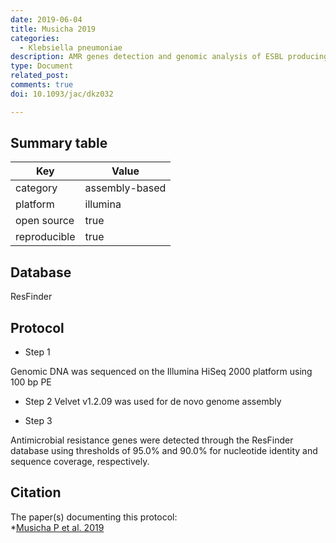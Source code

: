 ```yaml
---
date: 2019-06-04
title: Musicha 2019
categories:
  - Klebsiella pneumoniae
description: AMR genes detection and genomic analysis of ESBL producing Klebsiella pneumoniae from Africa (Malawi)
type: Document
related_post:
comments: true
doi: 10.1093/jac/dkz032

---
```



## Summary table

|Key|Value|
|----|----|
|category|assembly-based|
|platform|illumina|
|open source|true|
|reproducible|true|


## Database

ResFinder 


## Protocol


* Step 1

Genomic DNA was sequenced on the Illumina HiSeq 2000 platform using 100 bp PE

* Step 2
Velvet v1.2.09 was used for de novo genome assembly 

* Step 3 

Antimicrobial resistance genes were detected through the ResFinder database using thresholds of 95.0% and 90.0% for nucleotide identity and sequence coverage, respectively. 

## Citation

The paper(s) documenting this protocol:  
*[Musicha P et al. 2019](https://academic.oup.com/jac/article/74/5/1223/5333166)

